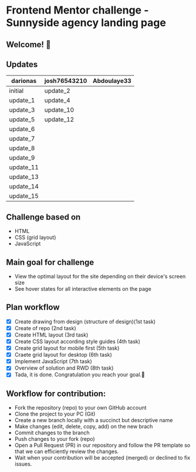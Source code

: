 # Frontend Mentor challenge - Sunnyside agency landing page

## Welcome! 👋

## Updates

| darionas  | josh76543210 | Abdoulaye33 |
| --------- | ------------ | ----------- |
| initial   | update_2     |             |
| update_1  | update_4     |             |
| update_3  | update_10    |             |
| update_5  | update_12    |             |
| update_6  |              |             |
| update_7  |              |             |
| update_8  |              |             |
| update_9  |              |             |
| update_11 |              |             |
| update_13 |              |             |
| update_14 |              |             |
| update_15 |              |             |

## Challenge based on

- HTML
- CSS (grid layout)
- JavaScript

## Main goal for challenge

- View the optimal layout for the site depending on their device's screen size
- See hover states for all interactive elements on the page

## Plan workflow

- [x] Create drawing from design (structure of design)(1st task)
- [x] Create of repo (2nd task)
- [x] Create HTML layout (3rd task)
- [x] Create CSS layout according style guides (4th task)
- [x] Create grid layout for mobile first (5th task)
- [x] Craete grid layout for desktop (6th task)
- [x] Implement JavaScript (7th task)
- [x] Overview of solution and RWD (8th task)
- [x] Tada, it is done. Congratulation you reach your goal.🎉

## Workflow for contribution:

- Fork the repository (repo) to your own GitHub account
- Clone the project to your PC (Git)
- Create a new branch locally with a succinct but descriptive name
- Make changes (edit, delete, copy, add) on the new brach
- Commit changes to the branch
- Push changes to your fork (repo)
- Open a Pull Request (PR) in our repository and follow the PR template so that we can efficiently review the changes.
- Wait when your contribution will be accepted (merged) or declined to fix issues.
